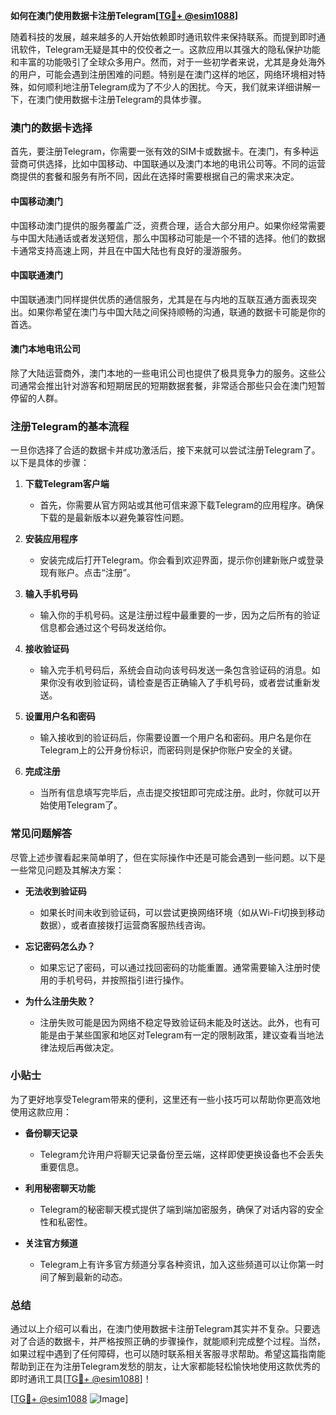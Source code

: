 **如何在澳门使用数据卡注册Telegram[[TG💪+ @esim1088](https://t.me/s/esim1088)]**

随着科技的发展，越来越多的人开始依赖即时通讯软件来保持联系。而提到即时通讯软件，Telegram无疑是其中的佼佼者之一。这款应用以其强大的隐私保护功能和丰富的功能吸引了全球众多用户。然而，对于一些初学者来说，尤其是身处海外的用户，可能会遇到注册困难的问题。特别是在澳门这样的地区，网络环境相对特殊，如何顺利地注册Telegram成为了不少人的困扰。今天，我们就来详细讲解一下，在澳门使用数据卡注册Telegram的具体步骤。

### 澳门的数据卡选择

首先，要注册Telegram，你需要一张有效的SIM卡或数据卡。在澳门，有多种运营商可供选择，比如中国移动、中国联通以及澳门本地的电讯公司等。不同的运营商提供的套餐和服务有所不同，因此在选择时需要根据自己的需求来决定。

#### 中国移动澳门
中国移动澳门提供的服务覆盖广泛，资费合理，适合大部分用户。如果你经常需要与中国大陆通话或者发送短信，那么中国移动可能是一个不错的选择。他们的数据卡通常支持高速上网，并且在中国大陆也有良好的漫游服务。

#### 中国联通澳门
中国联通澳门同样提供优质的通信服务，尤其是在与内地的互联互通方面表现突出。如果你希望在澳门与中国大陆之间保持顺畅的沟通，联通的数据卡可能是你的首选。

#### 澳门本地电讯公司
除了大陆运营商外，澳门本地的一些电讯公司也提供了极具竞争力的服务。这些公司通常会推出针对游客和短期居民的短期数据套餐，非常适合那些只会在澳门短暂停留的人群。

### 注册Telegram的基本流程

一旦你选择了合适的数据卡并成功激活后，接下来就可以尝试注册Telegram了。以下是具体的步骤：

1. **下载Telegram客户端**
   - 首先，你需要从官方网站或其他可信来源下载Telegram的应用程序。确保下载的是最新版本以避免兼容性问题。
   
2. **安装应用程序**
   - 安装完成后打开Telegram。你会看到欢迎界面，提示你创建新账户或登录现有账户。点击“注册”。

3. **输入手机号码**
   - 输入你的手机号码。这是注册过程中最重要的一步，因为之后所有的验证信息都会通过这个号码发送给你。

4. **接收验证码**
   - 输入完手机号码后，系统会自动向该号码发送一条包含验证码的消息。如果你没有收到验证码，请检查是否正确输入了手机号码，或者尝试重新发送。

5. **设置用户名和密码**
   - 输入接收到的验证码后，你需要设置一个用户名和密码。用户名是你在Telegram上的公开身份标识，而密码则是保护你账户安全的关键。

6. **完成注册**
   - 当所有信息填写完毕后，点击提交按钮即可完成注册。此时，你就可以开始使用Telegram了。

### 常见问题解答

尽管上述步骤看起来简单明了，但在实际操作中还是可能会遇到一些问题。以下是一些常见问题及其解决方案：

- **无法收到验证码**
  - 如果长时间未收到验证码，可以尝试更换网络环境（如从Wi-Fi切换到移动数据），或者直接拨打运营商客服热线咨询。

- **忘记密码怎么办？**
  - 如果忘记了密码，可以通过找回密码的功能重置。通常需要输入注册时使用的手机号码，并按照指引进行操作。

- **为什么注册失败？**
  - 注册失败可能是因为网络不稳定导致验证码未能及时送达。此外，也有可能是由于某些国家和地区对Telegram有一定的限制政策，建议查看当地法律法规后再做决定。

### 小贴士

为了更好地享受Telegram带来的便利，这里还有一些小技巧可以帮助你更高效地使用这款应用：

- **备份聊天记录**
  - Telegram允许用户将聊天记录备份至云端，这样即使更换设备也不会丢失重要信息。

- **利用秘密聊天功能**
  - Telegram的秘密聊天模式提供了端到端加密服务，确保了对话内容的安全性和私密性。

- **关注官方频道**
  - Telegram上有许多官方频道分享各种资讯，加入这些频道可以让你第一时间了解到最新的动态。

### 总结

通过以上介绍可以看出，在澳门使用数据卡注册Telegram其实并不复杂。只要选对了合适的数据卡，并严格按照正确的步骤操作，就能顺利完成整个过程。当然，如果过程中遇到了任何障碍，也可以随时联系相关客服寻求帮助。希望这篇指南能帮助到正在为注册Telegram发愁的朋友，让大家都能轻松愉快地使用这款优秀的即时通讯工具[[TG💪+ @esim1088](https://t.me/s/esim1088)]！

[[TG💪+ @esim1088](https://t.me/s/esim1088) ![Image](https://i.postimg.cc/4NQfJmqS/Snipaste-2025-05-13-00-14-12.png)]